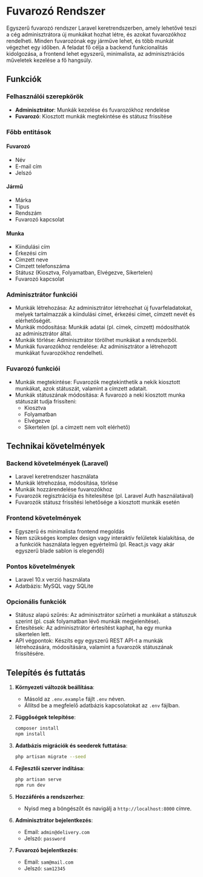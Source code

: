 # Fuvarozó Rendszer

Egyszerű fuvarozó rendszer Laravel keretrendszerben, amely lehetővé teszi a cég adminisztrátora új munkákat hozhat létre, és azokat fuvarozókhoz rendelheti. Minden fuvarozónak egy járműve lehet, és több munkát végezhet egy időben. A feladat fő célja a backend funkcionalitás kidolgozása, a frontend lehet egyszerű, minimalista, az adminisztrációs műveletek kezelése a fő hangsúly. 

## Funkciók

### Felhasználói szerepkörök

- **Adminisztrátor**: Munkák kezelése és fuvarozókhoz rendelése
- **Fuvarozó**: Kiosztott munkák megtekintése és státusz frissítése

### Főbb entitások

#### Fuvarozó
- Név
- E-mail cím
- Jelszó

#### Jármű
- Márka
- Típus
- Rendszám
- Fuvarozó kapcsolat

#### Munka
- Kiindulási cím
- Érkezési cím
- Címzett neve
- Címzett telefonszáma
- Státusz (Kiosztva, Folyamatban, Elvégezve, Sikertelen)
- Fuvarozó kapcsolat

### Adminisztrátor funkciói
- Munkák létrehozása: Az adminisztrátor létrehozhat új fuvarfeladatokat, melyek tartalmazzák a kiindulási címet, érkezési címet, címzett nevét és elérhetőségét.
- Munkák módosítása: Munkák adatai (pl. címek, címzett) módosíthatók az adminisztrátor által.
- Munkák törlése: Adminisztrátor törölhet munkákat a rendszerből.
- Munkák fuvarozókhoz rendelése: Az adminisztrátor a létrehozott munkákat fuvarozókhoz rendelheti.

### Fuvarozó funkciói
- Munkák megtekintése: Fuvarozók megtekinthetik a nekik kiosztott munkákat, azok státuszát, valamint a címzett adatait.
- Munkák státuszának módosítása: A fuvarozó a neki kiosztott munka státuszát tudja frissíteni:
    - Kiosztva
    - Folyamatban
    - Elvégezve
    - Sikertelen (pl. a címzett nem volt elérhető)

## Technikai követelmények

### Backend követelmények (Laravel)
- Laravel keretrendszer használata
- Munkák létrehozása, módosítása, törlése
- Munkák hozzárendelése fuvarozókhoz
- Fuvarozók regisztrációja és hitelesítése (pl. Laravel Auth használatával)
- Fuvarozók státusz frissítési lehetősége a kiosztott munkák esetén

### Frontend követelmények
- Egyszerű és minimalista frontend megoldás
- Nem szükséges komplex design vagy interaktív felületek kialakítása, de a funkciók használata legyen egyértelmű (pl. React.js vagy akár egyszerű blade sablon is elegendő)

### Pontos követelmények

- Laravel 10.x verzió használata
- Adatbázis: MySQL vagy SQLite

### Opcionális funkciók
- Státusz alapú szűrés: Az adminisztrátor szűrheti a munkákat a státuszuk szerint (pl. csak folyamatban lévő munkák megjelenítése).
- Értesítések: Az adminisztrátor értesítést kaphat, ha egy munka sikertelen lett.
- API végpontok: Készíts egy egyszerű REST API-t a munkák létrehozására, módosítására, valamint a fuvarozók státuszának frissítésére.

## Telepítés és futtatás

1. **Környezeti változók beállítása**:
    - Másold az `.env.example` fájlt `.env` néven.
    - Állítsd be a megfelelő adatbázis kapcsolatokat az `.env` fájlban.

2. **Függőségek telepítése**:
    ```bash
    composer install
    npm install
    ```

3. **Adatbázis migrációk és seederek futtatása**:
    ```bash
    php artisan migrate --seed
    ```

4. **Fejlesztői szerver indítása**:
    ```bash
    php artisan serve
    npm run dev
    ```

5. **Hozzáférés a rendszerhez**:
    - Nyisd meg a böngészőt és navigálj a `http://localhost:8000` címre.

6. **Adminisztrátor bejelentkezés**:
    - Email: `admin@delivery.com`
    - Jelszó: `password`

7. **Fuvarozó bejelentkezés**:
    - Email: `sam@mail.com`
    - Jelszó: `sam12345`


